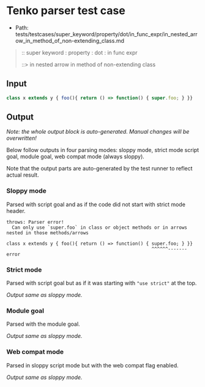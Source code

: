# Tenko parser test case

- Path: tests/testcases/super_keyword/property/dot/in_func_expr/in_nested_arrow_in_method_of_non-extending_class.md

> :: super keyword : property : dot : in func expr
>
> ::> in nested arrow in method of non-extending class

## Input

`````js
class x extends y { foo(){ return () => function() { super.foo; } }}
`````

## Output

_Note: the whole output block is auto-generated. Manual changes will be overwritten!_

Below follow outputs in four parsing modes: sloppy mode, strict mode script goal, module goal, web compat mode (always sloppy).

Note that the output parts are auto-generated by the test runner to reflect actual result.

### Sloppy mode

Parsed with script goal and as if the code did not start with strict mode header.

`````
throws: Parser error!
  Can only use `super.foo` in class or object methods or in arrows nested in those methods/arrows

class x extends y { foo(){ return () => function() { super.foo; } }}
                                                     ^^^^^^------- error
`````

### Strict mode

Parsed with script goal but as if it was starting with `"use strict"` at the top.

_Output same as sloppy mode._

### Module goal

Parsed with the module goal.

_Output same as sloppy mode._

### Web compat mode

Parsed in sloppy script mode but with the web compat flag enabled.

_Output same as sloppy mode._
